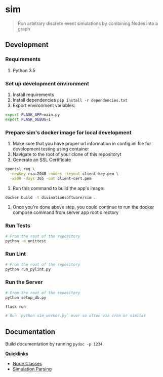# sim

> Run arbitrary discrete event simulations by combining Nodes into a graph

## Development

### Requirements

1. Python 3.5

### Set up development environment

1. Install requirements
1. Install dependencies `pip install -r dependencies.txt`
1. Export environment variables:
  ```sh
  export FLASK_APP=main.py
  export FLASK_DEBUG=1
  ```

### Prepare sim's docker image for local development

1. Make sure that you have proper url information in config.ini file for development testing using container
1. Navigate to the root of your clone of this repositoryt
1. Generate an SSL Certificate
  ```sh
  openssl req \
    -newkey rsa:2048 -nodes -keyout client-key.pem \
    -x509 -days 365 -out client-cert.pem
  ```
1. Run this command to build the app's image:
  ```sh
  docker build -t divinationsoftware/sim .
  ```
1. Once you're done above step, you could continue to run the docker compose command from server app root directory

### Run Tests

```sh
# From the root of the repository
python -m unittest
```

### Run Lint

```sh
# From the root of the repository
python run_pylint.py
```

### Run the Server

```sh
# From the root of the repository
python setup_db.py

flask run

# Run `python sim_worker.py` ever so often via cron or similar
```

## Documentation

Build documentation by running `pydoc -p 1234`.

**Quicklinks**
* [Node Classes](http://localhost:1234/simulator.nodes.html)
* [Simulation Parsing](http://localhost:1234/simulator.build_sim.html)

